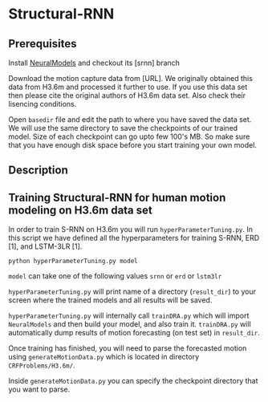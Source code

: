 # Structural-RNN

## Prerequisites

Install [NeuralModels](https://github.com/asheshjain399/NeuralModels) and checkout its [srnn] branch

Download the motion capture data from [URL]. We originally obtained this data from H3.6m and processed it further to use. If you use this data set then please cite the original authors of H3.6m data set. Also check their lisencing conditions. 

Open ```basedir``` file and edit the path to where you have saved the data set. We will use the same directory to save the checkpoints of our trained model. Size of each checkpoint can go upto few 100's MB. So make sure that you have enough disk space before you start training your own model.

## Description

## Training Structural-RNN for human motion modeling on H3.6m data set

In order to train S-RNN on H3.6m you will run ```hyperParameterTuning.py```. In this script we have defined all the hyperparameters for training S-RNN, ERD [1], and LSTM-3LR [1]. 

```python hyperParameterTuning.py model```

```model``` can take one of the following values ```srnn``` or ```erd``` or ```lstm3lr```

```hyperParameterTuning.py``` will print name of a directory (```result_dir```) to your screen where the trained models and all results will be saved. 

```hyperParameterTuning.py``` will internally call ```trainDRA.py``` which will import ```NeuralModels``` and then build your model, and also train it. ```trainDRA.py``` will automatically dump results of motion forecasting (on test set) in ```result_dir```. 

Once training has finished, you will need to parse the forecasted motion using ```generateMotionData.py``` which is located in directory ```CRFProblems/H3.6m/```.

Inside ```generateMotionData.py``` you can specify the checkpoint directory that you want to parse. 

